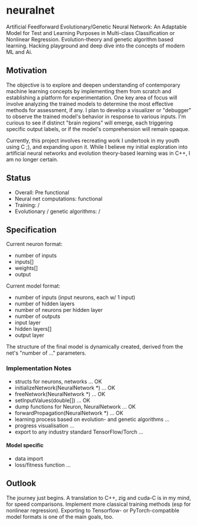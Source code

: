 # neuralnet

Artificial Feedforward Evolutionary/Genetic Neural Network: An Adaptable Model for Test and Learning Purposes in Multi-class Classification or Nonlinear Regression. Evolution-theory and genetic algorithm based learning. Hacking playground and deep dive into the concepts of modern ML and Ai.

## Motivation
The objective is to explore and deepen understanding of contemporary machine learning concepts by implementing them from scratch and establishing a platform for experimentation. One key area of focus will involve analyzing the trained models to determine the most effective methods for assessment, if any. I plan to develop a visualizer or "debugger" to observe the trained model's behavior in response to various inputs. I'm curious to see if distinct "brain regions" will emerge, each triggering specific output labels, or if the model's comprehension will remain opaque.

Currently, this project involves recreating work I undertook in my youth using C ;), and expanding upon it. While I believe my initial exploration into artificial neural networks and evolution theory-based learning was in C++, I am no longer certain.

## Status
- Overall: Pre functional
- Neural net computations: functional
- Training: /
- Evolutionary / genetic algorithms: /

## Specification
Current neuron format:
 - number of inputs
 - inputs[]
 - weights[]
 - output

Current model format:
 - number of inputs (input neurons, each w/ 1 input)
 - number of hidden layers
 - number of neurons per hidden layer
 - number of outputs
 - input layer
 - hidden layers[]
 - output layer

The structure of the final model is dynamically created, derived from the net's "number of ..." parameters.

### Implementation Notes
 - structs for neurons, networks ... OK
 - initializeNetwork(NeuralNetwork *) ... OK
 - freeNetwork(NeuralNetwork *) ... OK
 - setInputValues(double[]) ... OK
 - dump functions for Neuron, NeuralNetwork ... OK
 - forwardPropagation(NeuralNetwork *) ... OK
 - learning process based on evolution- and genetic algorithms ...
 - progress visualisation ...
 - export to any industry standard TensorFlow/Torch ...
   
#### Model specific
 - data import
 - loss/fitness function ...

## Outlook

The journey just begins. A translation to C++, zig and cuda-C is in my mind, for speed comparisons. Implement more classical training methods (esp for nonlinear regression). Exporting to Tensorflow- or PyTorch-compatible model formats is one of the main goals, too.
